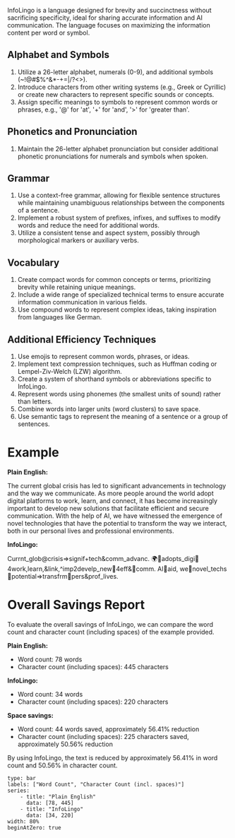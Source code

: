 InfoLingo is a language designed for brevity and succinctness without sacrificing specificity, ideal for sharing accurate information and AI communication. The language focuses on maximizing the information content per word or symbol.

## Alphabet and Symbols

1.  Utilize a 26-letter alphabet, numerals (0-9), and additional symbols (~!@#$%^&*-+=|/?<>).
2.  Introduce characters from other writing systems (e.g., Greek or Cyrillic) or create new characters to represent specific sounds or concepts.
3.  Assign specific meanings to symbols to represent common words or phrases, e.g., '@' for 'at', '+' for 'and', '>' for 'greater than'.

## Phonetics and Pronunciation

1.  Maintain the 26-letter alphabet pronunciation but consider additional phonetic pronunciations for numerals and symbols when spoken.

## Grammar

1.  Use a context-free grammar, allowing for flexible sentence structures while maintaining unambiguous relationships between the components of a sentence.
2.  Implement a robust system of prefixes, infixes, and suffixes to modify words and reduce the need for additional words.
3.  Utilize a consistent tense and aspect system, possibly through morphological markers or auxiliary verbs.

## Vocabulary

1.  Create compact words for common concepts or terms, prioritizing brevity while retaining unique meanings.
2.  Include a wide range of specialized technical terms to ensure accurate information communication in various fields.
3.  Use compound words to represent complex ideas, taking inspiration from languages like German.

## Additional Efficiency Techniques

1.  Use emojis to represent common words, phrases, or ideas.
2.  Implement text compression techniques, such as Huffman coding or Lempel-Ziv-Welch (LZW) algorithm.
3.  Create a system of shorthand symbols or abbreviations specific to InfoLingo.
4.  Represent words using phonemes (the smallest units of sound) rather than letters.
5.  Combine words into larger units (word clusters) to save space.
6.  Use semantic tags to represent the meaning of a sentence or a group of sentences.

# Example

**Plain English:**

The current global crisis has led to significant advancements in technology and the way we communicate. As more people around the world adopt digital platforms to work, learn, and connect, it has become increasingly important to develop new solutions that facilitate efficient and secure communication. With the help of AI, we have witnessed the emergence of novel technologies that have the potential to transform the way we interact, both in our personal lives and professional environments.

**InfoLingo:**

Currnt_glob@crisis⇒signif+tech&comm_advanc. 🌍👥adopts_digi🔧4work,learn,&link,^imp2develp_new🔩4eff&🔐comm. AI🤖aid, we👀novel_techs🌱potential⇒transfrm🔗pers&prof_lives.

# Overall Savings Report

To evaluate the overall savings of InfoLingo, we can compare the word count and character count (including spaces) of the example provided.

**Plain English:**

-   Word count: 78 words
-   Character count (including spaces): 445 characters

**InfoLingo:**

-   Word count: 34 words
-   Character count (including spaces): 220 characters

**Space savings:**

-   Word count: 44 words saved, approximately 56.41% reduction
-   Character count (including spaces): 225 characters saved, approximately 50.56% reduction

By using InfoLingo, the text is reduced by approximately 56.41% in word count and 50.56% in character count.

```chart
type: bar
labels: ["Word Count", "Character Count (incl. spaces)"]
series:
    - title: "Plain English"
      data: [78, 445]
    - title: "InfoLingo"
      data: [34, 220]
width: 80%
beginAtZero: true
```

